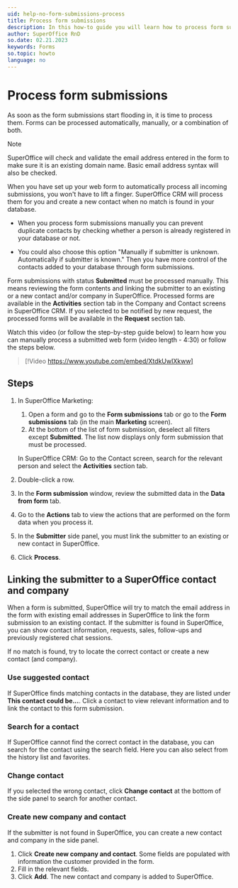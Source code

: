 ```yaml
---
uid: help-no-form-submissions-process
title: Process form submissions
description: In this how-to guide you will learn how to process form submissions manually.
author: SuperOffice RnD
so.date: 02.21.2023
keywords: Forms
so.topic: howto
language: no
---
```


# Process form submissions

As soon as the form submissions start flooding in, it is time to process them. Forms can be processed automatically, manually, or a combination of both.

> [!NOTE]
> SuperOffice will check and validate the email address entered in the form to make sure it is an existing domain name. Basic email address syntax will also be checked.

When you have set up your web form to automatically process all incoming submissions, you won't have to lift a finger. SuperOffice CRM will process them for you and create a new contact when no match is found in your database.

* When you process form submissions manually you can prevent duplicate contacts by checking whether a person is already registered in your database or not.

* You could also choose this option "Manually if submitter is unknown. Automatically if submitter is known." Then you have more control of the contacts added to your database through form submissions.

Form submissions with status **Submitted** must be processed manually. This means reviewing the form contents and linking the submitter to an existing or a new contact and/or company in SuperOffice. Processed forms are available in the **Activities** section tab in the Company and Contact screens in SuperOffice CRM. If you selected to be notified by new request, the processed forms will be available in the **Request** section tab.

Watch this video (or follow the step-by-step guide below) to learn how you can manually process a submitted web form (video length - 4:30) or follow the steps below.

<!-- markdownlint-disable-next-line MD034 DOCSMD007 -->
> [!Video https://www.youtube.com/embed/XtdkUwIXkww]

## Steps

1. In SuperOffice Marketing:
    1. Open a form and go to the **Form submissions** tab or go to the **Form submissions** tab (in the main **Marketing** screen).
    2. At the bottom of the list of form submission, deselect all filters except **Submitted**. The list now displays only form submission that must be processed.

    In SuperOffice CRM: Go to the Contact screen, search for the relevant person and select the **Activities** section tab.

2. Double-click a row.

3. In the **Form submission** window, review the submitted data in the **Data from form** tab.

4. Go to the **Actions** tab to view the actions that are performed on the form data when you process it.

5. In the **Submitter** side panel, you must link the submitter to an existing or new contact in SuperOffice.

6. Click **Process**.

## Linking the submitter to a SuperOffice contact and company

When a form is submitted, SuperOffice will try to match the email address in the form with existing email addresses in SuperOffice to link the form submission to an existing contact. If the submitter is found in SuperOffice, you can show contact information, requests, sales, follow-ups and previously registered chat sessions.

If no match is found, try to locate the correct contact or create a new contact (and company).

### Use suggested contact

If SuperOffice finds matching contacts in the database, they are listed under **This contact could be...**. Click a contact to view relevant information and to link the contact to this form submission.

### Search for a contact

If SuperOffice cannot find the correct contact in the database, you can search for the contact using the search field. Here you can also select from the history list and favorites.

### Change contact

If you selected the wrong contact, click **Change contact** at the bottom of the side panel to search for another contact.

### Create new company and contact

If the submitter is not found in SuperOffice, you can create a new contact and company in the side panel.

1. Click **Create new company and contact**. Some fields are populated with information the customer provided in the form.
2. Fill in the relevant fields.
3. Click **Add**. The new contact and company is added to SuperOffice.

